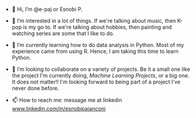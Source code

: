 - 👋 Hi, I’m @e-paj or Esnobi P.

- 👀 I’m interested in a lot of things. If we're talking about music, then K-pop is my go to. If we're talking about hobbies, then painting and watching series are some that I like to do.

- 🌱 I’m currently learning how to do data analysis in Python. Most of my experience came from using R. Hence, I am taking this time to learn Python. 

- 💞️ I’m looking to collaborate on a variety of projects. Be it a small one like the project I'm currently doing, *Machine Learning Projects*, or a big one. It does not matter!! I'm looking forward to being part of a project I've never done before.

- 📫 How to reach me: message me at linkedin www.linkedin.com/in/esnobipajanconi

<!---
e-paj/e-paj is a ✨ special ✨ repository because its `README.md` (this file) appears on your GitHub profile.
You can click the Preview link to take a look at your changes.
--->
